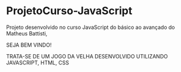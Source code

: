 # ProjetoCurso-JavaScript
Projeto desenvolvido no curso JavaScript do básico ao avançado do Matheus Battisti, 


SEJA BEM VINDO!


TRATA-SE DE UM JOGO DA VELHA DESENVOLVIDO UTILIZANDO JAVASCRIPT, HTML, CSS 
